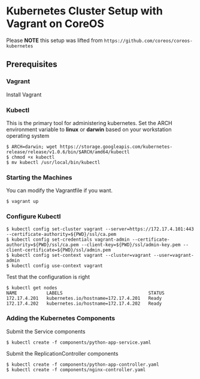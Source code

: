 # Kubernetes Cluster Setup with Vagrant on CoreOS

Please **NOTE** this setup was lifted from `https://github.com/coreos/coreos-kubernetes`

## Prerequisites
### Vagrant
Install Vagrant

### Kubectl
This is the primary tool for administering kubernetes.
Set the ARCH environment variable to **linux** or **darwin** based on your workstation operating system

```
$ ARCH=darwin; wget https://storage.googleapis.com/kubernetes-release/release/v1.0.6/bin/$ARCH/amd64/kubectl
$ chmod +x kubectl
$ mv kubectl /usr/local/bin/kubectl
```

### Starting the Machines
You can modify the Vagrantfile if you want.

```
$ vagrant up
```

### Configure Kubectl

```
$ kubectl config set-cluster vagrant --server=https://172.17.4.101:443 --certificate-authority=${PWD}/ssl/ca.pem
$ kubectl config set-credentials vagrant-admin --certificate-authority=${PWD}/ssl/ca.pem --client-key=${PWD}/ssl/admin-key.pem --client-certificate=${PWD}/ssl/admin.pem
$ kubectl config set-context vagrant --cluster=vagrant --user=vagrant-admin
$ kubectl config use-context vagrant
```

Test that the configuration is right

```
$ kubectl get nodes
NAME           LABELS                                STATUS
172.17.4.201   kubernetes.io/hostname=172.17.4.201   Ready
172.17.4.202   kubernetes.io/hostname=172.17.4.202   Ready
```

### Adding the Kubernetes Components

Submit the Service components

```
$ kubectl create -f components/python-app-service.yaml
```

Submit the ReplicationController components

```
$ kubectl create -f components/python-app-controller.yaml
$ kubectl create -f components/nginx-controller.yaml
```
